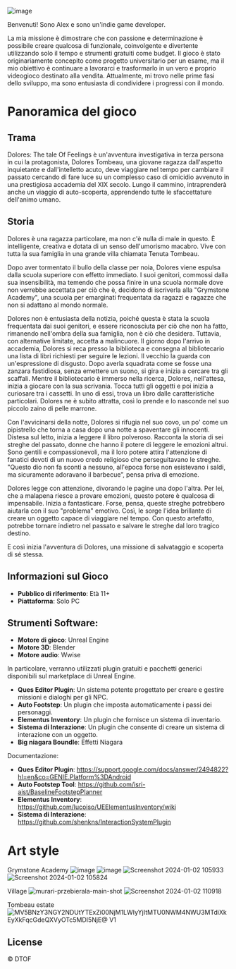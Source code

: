 
![image](https://github.com/AlexMarsico/DTOF/assets/78042460/adc5284e-ce4c-4d91-a4bd-d7bddee83596)

Benvenuti! Sono Alex e sono un'indie game developer.

La mia missione è dimostrare che con passione e determinazione è possibile creare qualcosa di funzionale, coinvolgente e divertente utilizzando solo il tempo e strumenti gratuiti come budget. Il gioco è stato originariamente concepito come progetto universitario per un esame, ma il mio obiettivo è continuare a lavorarci e trasformarlo in un vero e proprio videogioco destinato alla vendita. Attualmente, mi trovo nelle prime fasi dello sviluppo, ma sono entusiasta di condividere i progressi con il mondo.

# Panoramica del gioco

## Trama
Dolores: The tale Of Feelings è un'avventura investigativa in terza persona in cui la protagonista, Dolores Tombeau, una giovane ragazza dall'aspetto inquietante e dall'intelletto acuto, deve viaggiare nel tempo per cambiare il passato cercando di fare luce su un complesso caso di omicidio avvenuto in una prestigiosa accademia del XIX secolo. Lungo il cammino, intraprenderà anche un viaggio di auto-scoperta, apprendendo tutte le sfaccettature dell'animo umano.

## Storia
Dolores è una ragazza particolare, ma non c'è nulla di male in questo. È intelligente, creativa e dotata di un senso dell'umorismo macabro. Vive con tutta la sua famiglia in una grande villa chiamata Tenuta Tombeau.

Dopo aver tormentato il bullo della classe per noia, Dolores viene espulsa dalla scuola superiore con effetto immediato. I suoi genitori, commossi dalla sua insensibilità, ma temendo che possa finire in una scuola normale dove non verrebbe accettata per ciò che è, decidono di iscriverla alla "Grymstone Academy", una scuola per emarginati frequentata da ragazzi e ragazze che non si adattano al mondo normale.

Dolores non è entusiasta della notizia, poiché questa è stata la scuola frequentata dai suoi genitori, e essere riconosciuta per ciò che non ha fatto, rimanendo nell'ombra della sua famiglia, non è ciò che desidera. Tuttavia, con alternative limitate, accetta a malincuore. Il giorno dopo l'arrivo in accademia, Dolores si reca presso la biblioteca e consegna al bibliotecario una lista di libri richiesti per seguire le lezioni. Il vecchio la guarda con un'espressione di disgusto. Dopo averla squadrata come se fosse una zanzara fastidiosa, senza emettere un suono, si gira e inizia a cercare tra gli scaffali. Mentre il bibliotecario è immerso nella ricerca, Dolores, nell'attesa, inizia a giocare con la sua scrivania. Tocca tutti gli oggetti e poi inizia a curiosare tra i cassetti. In uno di essi, trova un libro dalle caratteristiche particolari. Dolores ne è subito attratta, così lo prende e lo nasconde nel suo piccolo zaino di pelle marrone.

Con l'avvicinarsi della notte, Dolores si rifugia nel suo covo, un po' come un pipistrello che torna a casa dopo una notte a spaventare gli innocenti. Distesa sul letto, inizia a leggere il libro polveroso. Racconta la storia di sei streghe del passato, donne che hanno il potere di leggere le emozioni altrui. Sono gentili e compassionevoli, ma il loro potere attira l'attenzione di fanatici devoti di un nuovo credo religioso che perseguitavano le streghe. "Questo dio non fa sconti a nessuno, all'epoca forse non esistevano i saldi, ma sicuramente adoravano il barbecue”, pensa priva di emozione.

Dolores legge con attenzione, divorando le pagine una dopo l'altra. Per lei, che a malapena riesce a provare emozioni, questo potere è qualcosa di impensabile. Inizia a fantasticare. Forse, pensa, queste streghe potrebbero aiutarla con il suo "problema" emotivo. Così, le sorge l'idea brillante di creare un oggetto capace di viaggiare nel tempo. Con questo artefatto, potrebbe tornare indietro nel passato e salvare le streghe dal loro tragico destino.

E così inizia l'avventura di Dolores, una missione di salvataggio e scoperta di sé stessa.

## Informazioni sul Gioco

* **Pubblico di riferimento**: Età 11+
* **Piattaforma**: Solo PC

## Strumenti Software:

* **Motore di gioco**: Unreal Engine
* **Motore 3D**: Blender
* **Motore audio**: Wwise

In particolare, verranno utilizzati plugin gratuiti e pacchetti generici disponibili sul marketplace di Unreal Engine.

* **Ques Editor Plugin**: Un sistema potente progettato per creare e gestire missioni e dialoghi per gli NPC.
* **Auto Footstep**: Un plugin che imposta automaticamente i passi dei personaggi.
* **Elementus Inventory**: Un plugin che fornisce un sistema di inventario.
* **Sistema di Interazione**: Un plugin che consente di creare un sistema di interazione con un oggetto.
* **Big niagara Boundle**: Effetti Niagara

Documentazione:
* **Ques Editor Plugin**: https://support.google.com/docs/answer/2494822?hl=en&co=GENIE.Platform%3DAndroid
* **Auto Footstep Tool**: https://github.com/isri-aist/BaselineFootstepPlanner
* **Elementus Inventory**: https://github.com/lucoiso/UEElementusInventory/wiki
* **Sistema di Interazione**: https://github.com/shenkns/InteractionSystemPlugin
 
# Art style
Grymstone Academy
![image](https://github.com/AlexMarsico/DTOF/assets/78042460/4582450b-d6be-4b66-b160-cd7d89790d80)
![image](https://github.com/AlexMarsico/DTOF/assets/78042460/59538d00-e119-446f-a705-ad987b4ca814)
![Screenshot 2024-01-02 105933](https://github.com/AlexMarsico/DTOF/assets/78042460/5951c4d9-fcbc-4adf-912c-3bfec707a40b)
![Screenshot 2024-01-02 105824](https://github.com/AlexMarsico/DTOF/assets/78042460/fb2d759b-5378-4f44-bd3d-da67395cef54)

Village
![murari-przebierala-main-shot](https://github.com/AlexMarsico/DTOF/assets/78042460/41c3b8a4-7e54-4f37-8368-4923371ba0ca)
![Screenshot 2024-01-02 110918](https://github.com/AlexMarsico/DTOF/assets/78042460/ab0b9c37-3db1-413f-96f5-3988869a96d0)

Tombeau estate
![MV5BNzY3NGY2NDUtYTExZi00NjM1LWIyYjItMTU0NWM4NWU3MTdiXkEyXkFqcGdeQXVyOTc5MDI5NjE@ _V1_](https://github.com/AlexMarsico/DTOF/assets/78042460/4336b1ca-b645-4fbb-aed0-b880f15c78b4)







## License
© DTOF
